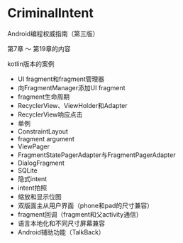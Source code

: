 # CriminalIntent



Android编程权威指南（第三版）

第7章 ～ 第19章的内容

kotlin版本的案例

- UI fragment和fragment管理器
- 向FragmentManager添加UI fragment
- fragment生命周期
- RecyclerView、ViewHolder和Adapter
- RecyclerView响应点击
- 单例
- ConstraintLayout
- fragment argument
- ViewPager
- FragmentStatePagerAdapter与FragmentPagerAdapter
- DialogFragment
- SQLite
- 隐式intent
- intent拍照
- 缩放和显示位图
- 双版面主从用户界面（phone和pad的尺寸兼容）
- fragment回调（fragment和父activity通信）
- 语言本地化和不同尺寸屏幕兼容
- Android辅助功能（TalkBack）
